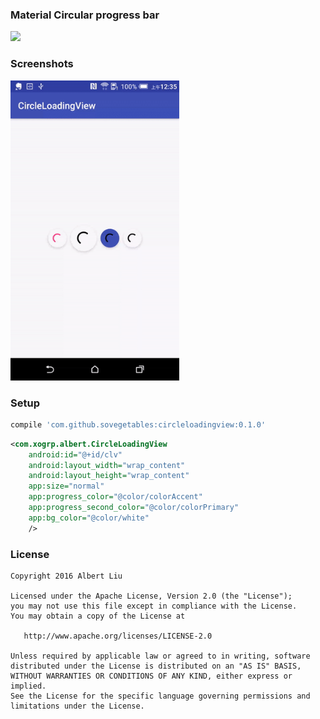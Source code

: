 ### Material Circular progress bar

[![](https://jitpack.io/v/sovegetables/circleloadingview.svg)](https://jitpack.io/#sovegetables/circleloadingview)

### Screenshots
<p align="left">
	<img src="./screenshot/circleloadingview.gif" width="270">
</p>

### Setup
```gradle
compile 'com.github.sovegetables:circleloadingview:0.1.0'
```

```xml
<com.xogrp.albert.CircleLoadingView
    android:id="@+id/clv"
    android:layout_width="wrap_content"
    android:layout_height="wrap_content"
    app:size="normal"
    app:progress_color="@color/colorAccent"
    app:progress_second_color="@color/colorPrimary"
    app:bg_color="@color/white"
    />
```

### License

```
Copyright 2016 Albert Liu

Licensed under the Apache License, Version 2.0 (the "License");
you may not use this file except in compliance with the License.
You may obtain a copy of the License at

   http://www.apache.org/licenses/LICENSE-2.0

Unless required by applicable law or agreed to in writing, software
distributed under the License is distributed on an "AS IS" BASIS,
WITHOUT WARRANTIES OR CONDITIONS OF ANY KIND, either express or implied.
See the License for the specific language governing permissions and
limitations under the License.
```
